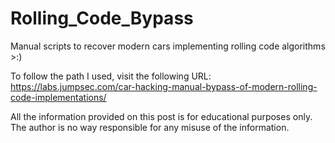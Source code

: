 # Rolling_Code_Bypass
Manual scripts to recover modern cars implementing rolling code algorithms >:)

To follow the path I used, visit the following URL:
https://labs.jumpsec.com/car-hacking-manual-bypass-of-modern-rolling-code-implementations/

All the information provided on this post is for educational purposes only. The author is no way responsible for any misuse of the information.
